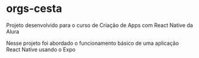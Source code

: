 # orgs-cesta
Projeto desenvolvido para o curso de Criação de Apps com React Native da Alura

Nesse projeto foi abordado o funcionamento básico de uma aplicação React Native usando o Expo
